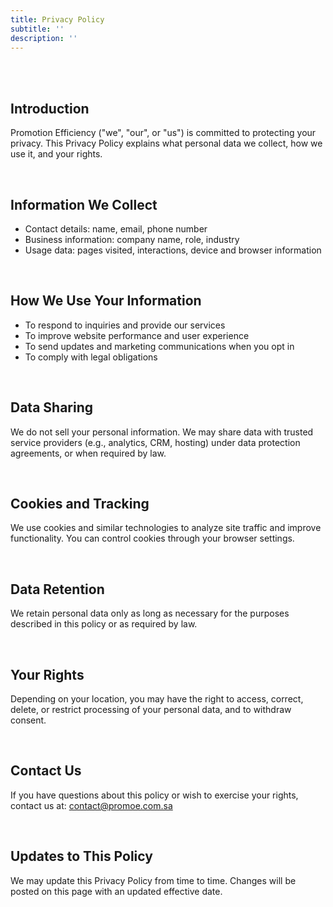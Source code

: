 ```yaml
---
title: Privacy Policy
subtitle: ''
description: ''
---
```


<br>
<br>

## Introduction

Promotion Efficiency ("we", "our", or "us") is committed to protecting your privacy. This Privacy Policy explains what personal data we collect, how we use it, and your rights.

<br>

## Information We Collect
- Contact details: name, email, phone number
- Business information: company name, role, industry
- Usage data: pages visited, interactions, device and browser information

<br>

## How We Use Your Information
- To respond to inquiries and provide our services
- To improve website performance and user experience
- To send updates and marketing communications when you opt in
- To comply with legal obligations

<br>

## Data Sharing
We do not sell your personal information. We may share data with trusted service providers (e.g., analytics, CRM, hosting) under data protection agreements, or when required by law.

<br>

## Cookies and Tracking
We use cookies and similar technologies to analyze site traffic and improve functionality. You can control cookies through your browser settings.

<br>

## Data Retention
We retain personal data only as long as necessary for the purposes described in this policy or as required by law.

<br>

## Your Rights
Depending on your location, you may have the right to access, correct, delete, or restrict processing of your personal data, and to withdraw consent.

<br>

## Contact Us
If you have questions about this policy or wish to exercise your rights, contact us at: contact@promoe.com.sa

<br>

## Updates to This Policy
We may update this Privacy Policy from time to time. Changes will be posted on this page with an updated effective date. 